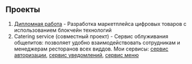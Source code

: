 ## Проекты

1. [Дипломная работа](https://github.com/Alexander-s-Digital-Marketplace) - Разработка маркетплейса цифровых товаров с использованием блокчейн технологий
2. Catering service (совместный проект) - Сервис облуживания общепитов: позволяет удобно взаимодействовать сотрудникам и менеджерам ресторанов всех виддов. Мои сервисы: [сервис авторизации](https://github.com/KusakinDev/Catering-Auth-Service), [сервис уведомлений](https://github.com/KusakinDev/Catering-Notif-Service), [сервис меню](https://github.com/KusakinDev/Catering-Menu-Service)
